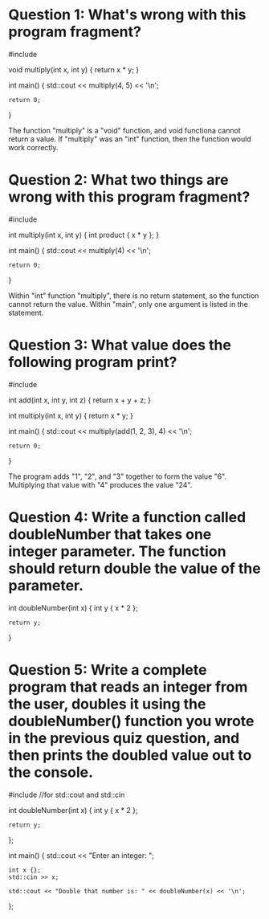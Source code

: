 # Question 1: What's wrong with this program fragment?
#include <iostream>

void multiply(int x, int y)
{
    return x * y;
}

int main()
{
    std::cout << multiply(4, 5) << '\n';

    return 0;
}

The function "multiply" is a "void" function, and void functiona cannot return a value. If "multiply" was an "int" function, then the function would work correctly.

# Question 2: What two things are wrong with this program fragment?
#include <iostream>

int multiply(int x, int y)
{
    int product { x * y };
}

int main()
{
    std::cout << multiply(4) << '\n';

    return 0;
}

Within "int" function "multiply", there is no return statement, so the function cannot return the value. Within "main", only one argument is listed in the statement.

# Question 3: What value does the following program print?
#include <iostream>

int add(int x, int y, int z)
{
    return x + y + z;
}

int multiply(int x, int y)
{
    return x * y;
}

int main()
{
    std::cout << multiply(add(1, 2, 3), 4) << '\n';

    return 0;
}

The program adds "1", "2", and "3" together to form the value "6". Multiplying that value with "4" produces the value "24".

# Question 4: Write a function called doubleNumber that takes one integer parameter. The function should return double the value of the parameter.
int doubleNumber(int x) {
    int y { x * 2 };

    return y;
}

# Question 5: Write a complete program that reads an integer from the user, doubles it using the doubleNumber() function you wrote in the previous quiz question, and then prints the doubled value out to the console.
#include <iostream> //for std::cout and std::cin

int doubleNumber(int x) {
    int y { x * 2 };

    return y;
};

int main() {
    std::cout << "Enter an integer: ";

    int x {};
    std::cin >> x;

    std::cout << "Double that number is: " << doubleNumber(x) << '\n';
};